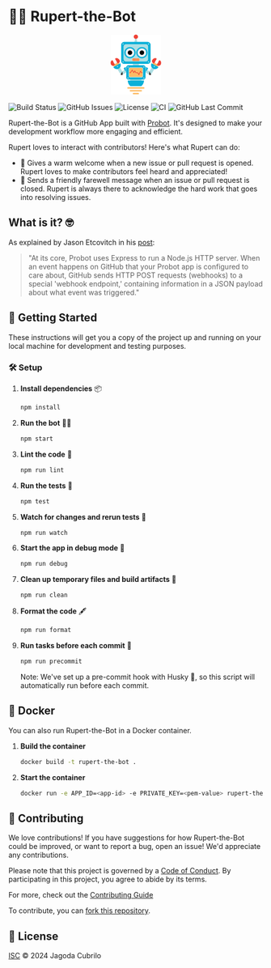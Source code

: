 # 🤖💬 Rupert-the-Bot

<p align="center">
  <img src="https://raw.githubusercontent.com/Jagoda11/rupert-the-bot/main/github-mark/robot.png" alt="Probot Logo" width="100">
</p>

![Build Status](https://github.com/Jagoda11/rupert-the-bot/actions/workflows/ci-workflow.yml/badge.svg)
![GitHub Issues](https://img.shields.io/github/issues/Jagoda11/rupert-the-bot?color=red)
![License](https://img.shields.io/github/license/Jagoda11/rupert-the-bot?color=blue)
![CI](https://img.shields.io/github/actions/workflow/status/Jagoda11/rupert-the-bot/ci-workflow.yml?label=CI&color=green)
![GitHub Last Commit](https://img.shields.io/github/last-commit/Jagoda11/rupert-the-bot?color=purple)

Rupert-the-Bot is a GitHub App built with [Probot](https://github.com/probot/probot). It's designed to make your development workflow more engaging and efficient.

Rupert loves to interact with contributors! Here's what Rupert can do:

- 🎉 Gives a warm welcome when a new issue or pull request is opened. Rupert loves to make contributors feel heard and appreciated!
- 👋 Sends a friendly farewell message when an issue or pull request is closed. Rupert is always there to acknowledge the hard work that goes into resolving issues.

## What is it? 🤓

As explained by Jason Etcovitch in his [post](https://github.com/jasonetco/jasonet.co/blob/main/posts/build-your-own-probot.md):

> "At its core, Probot uses Express to run a Node.js HTTP server. When an event happens on GitHub that your Probot app is configured to care about, GitHub sends HTTP POST requests (webhooks) to a special 'webhook endpoint,' containing information in a JSON payload about what event was triggered."

## 🚀 Getting Started

These instructions will get you a copy of the project up and running on your local machine for development and testing purposes.

### 🛠️ Setup

1. **Install dependencies** 📦

   ```bash
   npm install
   ```

2. **Run the bot** 🏃‍♀️

   ```bash
   npm start
   ```

3. **Lint the code** 🧹

   ```bash
   npm run lint
   ```

4. **Run the tests** 🧪

   ```bash
   npm test
   ```

5. **Watch for changes and rerun tests** 👀

   ```bash
   npm run watch
   ```

6. **Start the app in debug mode** 🐞

   ```bash
   npm run debug
   ```

7. **Clean up temporary files and build artifacts** 🧽

   ```bash
   npm run clean
   ```

8. **Format the code** 🖋️

   ```bash
   npm run format
   ```

9. **Run tasks before each commit** 🚧

   ```bash
   npm run precommit
   ```

   Note: We've set up a pre-commit hook with Husky 🐶, so this script will automatically run before each commit.

## 🐳 Docker

You can also run Rupert-the-Bot in a Docker container.

1. **Build the container**

   ```bash
   docker build -t rupert-the-bot .
   ```

2. **Start the container**

   ```bash
   docker run -e APP_ID=<app-id> -e PRIVATE_KEY=<pem-value> rupert-the-bot
   ```

## 🤝 Contributing

We love contributions! If you have suggestions for how Rupert-the-Bot could be improved, or want to report a bug, open an issue! We'd appreciate any contributions.

Please note that this project is governed by a [Code of Conduct](CODE_OF_CONDUCT.md). By participating in this project, you agree to abide by its terms.

For more, check out the [Contributing Guide](CONTRIBUTING.md)

To contribute, you can [fork this repository](https://github.com/Jagoda11/rupert-the-bot/fork).

## 📜 License

[ISC](LICENSE) © 2024 Jagoda Cubrilo

